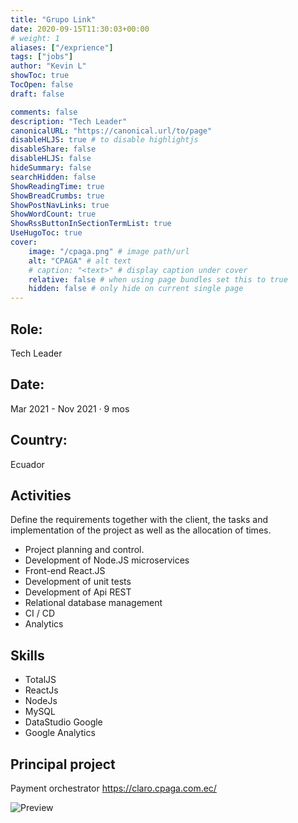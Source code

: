 ```yaml
---
title: "Grupo Link"
date: 2020-09-15T11:30:03+00:00
# weight: 1
aliases: ["/exprience"]
tags: ["jobs"]
author: "Kevin L"
showToc: true
TocOpen: false
draft: false

comments: false
description: "Tech Leader"
canonicalURL: "https://canonical.url/to/page"
disableHLJS: true # to disable highlightjs
disableShare: false
disableHLJS: false
hideSummary: false
searchHidden: false
ShowReadingTime: true
ShowBreadCrumbs: true
ShowPostNavLinks: true
ShowWordCount: true
ShowRssButtonInSectionTermList: true
UseHugoToc: true
cover:
    image: "/cpaga.png" # image path/url
    alt: "CPAGA" # alt text
    # caption: "<text>" # display caption under cover
    relative: false # when using page bundles set this to true
    hidden: false # only hide on current single page
---
```


## Role: 

Tech Leader

## Date:
Mar 2021 - Nov 2021 · 9 mos

## Country: 
Ecuador

## Activities

Define the requirements together with the client, the tasks and implementation of the project as well as the allocation of times.

- Project planning and control.
- Development of Node.JS microservices
- Front-end React.JS
- Development of unit tests
- Development of Api REST
- Relational database management
- CI / CD
- Analytics

## Skills

- TotalJS
- ReactJs
- NodeJs
- MySQL
- DataStudio Google
- Google Analytics

## Principal project

Payment orchestrator 
https://claro.cpaga.com.ec/

![Preview](/cpaga.png "CPAGA")
